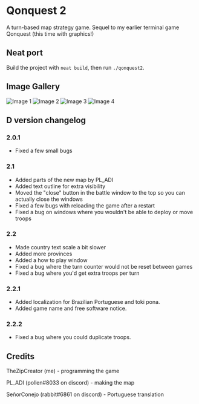 # Qonquest 2
A turn-based map strategy game. Sequel to my earlier terminal game Qonquest (this time with graphics!)
## Neat port
Build the project with `neat build`, then run `./qonquest2`.
## Image Gallery
![Image 1](https://github.com/TheZipCreator/qonquest2/blob/master/images/2023-01-27-093838_1191x797_scrot.png?raw=true)
![Image 2](https://github.com/TheZipCreator/qonquest2/blob/master/images/2023-01-27-093916_1192x793_scrot.png?raw=true)
![Image 3](https://github.com/TheZipCreator/qonquest2/blob/master/images/2023-01-27-094036_1180x774_scrot.png?raw=true)
![Image 4](https://github.com/TheZipCreator/qonquest2/blob/master/images/2023-01-27-094333_1195x796_scrot.png?raw=true)
## D version changelog
### 2.0.1
* Fixed a few small bugs
### 2.1
* Added parts of the new map by PL\_ADI
* Added text outline for extra visibility
* Moved the "close" button in the battle window to the top so you can actually close the windows
* Fixed a few bugs with reloading the game after a restart
* Fixed a bug on windows where you wouldn't be able to deploy or move troops
### 2.2
* Made country text scale a bit slower
* Added more provinces
* Added a how to play window
* Fixed a bug where the turn counter would not be reset between games
* Fixed a bug where you'd get extra troops per turn
### 2.2.1
* Added localization for Brazilian Portuguese and toki pona.
* Added game name and free software notice.
### 2.2.2
* Fixed a bug where you could duplicate troops.
## Credits
TheZipCreator (me) - programming the game

PL\_ADI (pollen#8033 on discord) - making the map

SeñorConejo (rabbit#6861 on discord) - Portuguese translation
